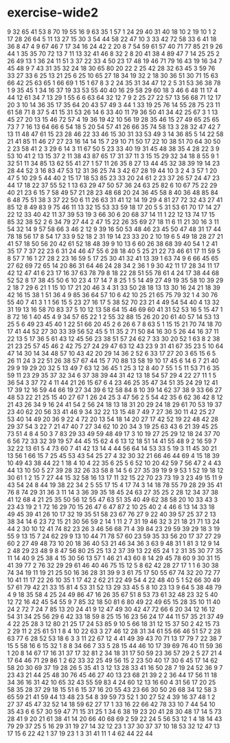 # exercise-wide2
9
32
65
41
53
8
70
19
55
16
9
63
35
1
57
1
24
29
40
31
40
18
10
2
19
10
1
2
17
28
26
64
5
11
13
27
15
30
3
54
44
58
22
47
10
3
33
42
72
58
33
6
41
18
36
8
47
4
9
67
46
7
17
34
16
24
42
2
20
8
7
54
59
61
57
40
71
77
85
21
9
26
44
1
35
35
70
72
13
7
11
13
32
41
46
8
32
2
8
20
41
38
4
89
47
7
14
25
25
2
26
49
13
1
36
24
11
51
3
37
22
33
4
50
23
17
48
19
46
71
79
16
43
19
16
34
7
45
48
9
7
43
31
35
32
24
18
30
65
80
20
22
2
25
42
28
32
63
45
3
59
76
33
27
33
6
25
13
21
25
6
25
10
65
27
18
34
19
32
2
18
30
36
51
30
71
15
63
66
42
25
63
65
1
66
69
1
15
1
67
8
3
2
24
35
31
34
47
12
2
5
31
53
36
38
78
1
9
35
45
1
34
16
37
19
33
53
55
40
40
16
29
58
29
60
18
3
46
6
48
11
17
4
44
12
61
34
7
13
29
1
55
6
6
63
64
32
12
7
9
2
25
27
22
57
13
56
68
71
12
17
20
3
10
14
36
35
17
35
64
20
43
57
49
3
44
1
33
19
25
76
14
55
28
75
23
11
61
58
71
8
37
5
41
15
31
53
26
14
6
33
40
11
79
36
50
41
34
42
25
67
3
1
13
45
27
20
13
15
46
72
57
4
19
36
19
42
10
56
19
28
35
46
15
27
49
65
25
65
73
7
7
16
13
64
66
6
54
18
5
20
54
57
41
26
66
35
74
58
13
3
28
32
47
42
7
13
11
48
47
61
15
23
28
46
22
33
46
15
30
31
33
53
49
3
14
36
85
5
14
22
58
21
41
85
11
46
27
27
23
16
14
14
15
7
29
10
71
50
17
22
10
38
51
70
64
30
50
2
23
58
41
2
3
29
6
14
3
11
67
50
5
23
33
40
19
31
45
48
38
35
4
28
22
3
9
53
10
41
2
13
15
37
2
11
38
43
87
65
17
31
37
11
3
15
15
29
32
34
18
8
55
9
1
32
51
11
34
85
13
62
55
41
27
1
57
11
26
35
8
27
13
44
45
32
38
39
19
14
23
28
44
52
3
16
83
47
53
12
31
36
25
74
3
42
67
28
19
44
10
3
2
4
3
57
1
20
47
5
10
29
5
44
40
2
15
17
18
53
85
23
33
20
24
61
2
23
37
26
57
24
47
23
44
17
18
22
37
55
52
1
13
63
29
47
50
57
36
24
63
25
82
6
10
67
75
22
29
40
21
23
6
15
7
58
49
57
21
28
23
48
68
20
24
36
45
58
8
40
36
48
85
84
6
48
75
51
38
3
37
22
50
6
11
26
63
31
41
12
14
19
29
4
81
27
72
32
43
27
41
85
12
8
49
83
9
75
46
11
13
32
15
53
33
59
18
17
20
5
5
31
53
61
70
17
14
27
22
12
33
40
42
11
37
39
53
19
3
66
30
6
20
68
37
14
11
1
22
12
13
74
17
15
85
32
38
52
2
6
34
79
27
44
2
47
15
22
26
35
69
27
18
11
6
11
21
30
16
3
11
54
32
14
9
57
58
66
3
46
2
12
9
39
16
50
53
48
46
23
45
50
47
48
31
17
44
78
18
56
17
8
54
17
33
9
52
18
2
31
19
14
23
33
20
2
10
19
6
5
49
18
28
27
21
41
57
18
50
56
20
42
61
52
18
48
39
9
10
13
6
60
26
38
68
39
40
54
1
2
41
35
17
7
37
22
23
6
31
24
46
47
55
6
28
18
40
5
25
21
22
73
46
61
17
11
59
5
8
57
7
16
1
27
28
2
23
16
59
5
17
25
30
41
32
41
13
39
1
63
74
9
6
66
45
65
27
62
69
72
65
14
20
86
31
64
46
24
28
34
2
36
1
9
30
42
11
17
28
34
11
17
42
12
47
41
6
23
17
16
37
63
78
79
8
18
22
28
51
55
78
61
4
24
17
38
44
68
52
52
8
17
38
45
50
6
10
23
4
17
14
7
8
25
1
5
14
49
27
49
19
35
58
10
39
29
2
18
7
29
6
21
1
15
10
17
21
20
46
3
4
31
33
50
28
18
13
13
30
16
24
21
18
39
42
16
15
38
1
51
36
4
9
85
36
64
57
10
6
42
10
25
21
65
75
79
32
1
4
30
76
55
40
7
41
3
1
1
56
15
5
23
27
16
17
5
38
52
70
23
21
4
49
54
54
40
4
13
32
31
19
13
16
58
70
83
37
5
10
12
13
58
64
15
46
69
60
41
31
52
53
16
5
15
47
1
8
72
16
1
40
45
4
9
34
57
65
22
1
2
55
32
88
15
26
20
20
61
40
57
14
53
13
25
5
6
49
23
45
40
1
22
51
66
20
45
2
6
26
6
7
8
63
5
1
15
15
21
70
74
18
70
17
41
44
52
27
30
33
39
56
52
45
5
11
35
2
71
50
84
16
30
5
26
44
16
37
11
22
13
5
17
36
5
61
43
12
45
56
23
38
51
57
24
62
7
33
30
20
52
1
63
8
2
38
21
23
25
57
45
46
2
42
75
27
24
29
47
63
12
43
23
9
31
41
67
35
23
5
10
64
47
14
30
14
34
48
57
10
43
42
20
29
14
36
2
52
6
33
17
27
20
3
65
15
6
5
26
11
24
3
22
51
26
38
57
67
44
15
7
70
88
13
58
19
10
17
45
6
14
6
7
21
40
29
9
19
29
20
32
5
13
49
7
63
12
36
45
1
25
3
12
8
40
7
55
1
5
11
53
71
6
35
59
11
23
29
35
37
32
34
6
37
38
39
44
31
42
13
18
54
57
29
4
22
27
11
1
5
36
54
3
37
72
4
11
44
21
26
15
67
6
4
23
46
25
35
47
34
51
35
24
29
12
41
17
39
12
16
59
44
66
19
27
34
39
6
12
58
84
8
10
39
14
62
37
38
9
33
66
27
48
53
22
21
25
15
40
27
67
1
26
24
25
3
47
56
2
5
54
42
35
6
62
36
42
8
12
21
43
26
34
9
16
24
41
54
2
56
24
18
13
18
31
20
29
24
18
29
61
70
53
19
37
23
40
62
20
56
33
41
46
9
34
32
22
13
15
48
7
49
7
27
36
30
11
42
25
27
53
40
14
49
20
36
9
22
4
72
20
13
54
18
14
20
27
17
42
52
19
22
48
42
28
29
37
54
3
22
7
21
47
40
7
27
34
62
10
20
34
3
19
25
63
43
6
21
39
45
25
73
51
4
8
4
50
3
7
83
29
33
49
59
48
49
17
3
10
19
27
25
29
12
18
24
37
70
6
56
72
33
32
39
19
57
44
45
15
62
4
6
13
12
18
51
14
41
55
48
9
2
16
59
7
32
22
13
61
5
4
73
60
7
41
42
13
14
4
44
56
64
14
53
33
5
19
3
11
45
30
21
13
56
1
66
15
7
25
45
53
43
54
25
27
4
32
30
32
21
66
46
44
69
4
15
18
39
10
49
43
38
44
22
1
18
4
10
4
22
35
6
25
5
6
52
10
20
42
59
7
56
47
2
4
43
44
13
10
50
5
27
39
28
32
26
33
58
8
14
5
6
27
35
39
19
9
9
53
1
52
19
18
12
30
61
1
2
15
7
27
44
15
32
58
16
13
17
11
32
15
22
70
23
73
19
3
23
49
15
11
9
43
54
24
8
44
19
38
22
34
2
5
55
17
15
4
17
74
3
14
18
78
55
79
28
29
35
41
76
8
74
29
31
36
3
11
14
3
36
39
35
18
45
24
63
27
35
25
2
28
12
34
37
38
41
12
68
4
21
25
35
50
56
12
55
47
63
51
35
40
49
62
38
58
20
10
33
43
3
23
43
19
2
1
72
16
29
70
15
26
47
6
47
87
2
10
25
40
2
4
46
6
13
14
33
18
49
45
39
41
26
10
17
32
19
35
51
58
23
67
76
27
9
22
40
39
57
25
37
2
13
38
34
14
6
23
72
15
21
30
56
59
2
14
1
11
2
7
31
19
46
32
3
21
18
21
71
13
24
44
2
30
10
12
41
74
82
23
26
3
46
56
68
71
4
39
84
23
29
59
39
29
18
3
19
55
9
13
15
7
24
62
29
9
13
10
44
71
78
57
60
23
59
35
33
56
20
17
37
27
29
60
2
27
49
48
73
10
20
18
36
40
53
21
46
34
36
3
63
9
48
31
1
81
3
12
9
14
2
48
29
23
48
9
8
47
56
80
25
25
13
2
37
39
13
22
65
24
1
2
31
35
30
77
35
11
14
40
9
25
38
4
15
30
56
13
57
1
46
21
43
60
8
14
29
45
78
60
9
30
31
15
41
39
77
2
76
32
29
29
61
46
40
46
75
15
12
5
8
62
42
28
27
17
1
1
6
30
38
74
34
19
11
19
21
25
50
16
36
28
31
39
9
3
61
75
17
50
55
67
74
32
20
72
77
10
41
11
17
22
26
10
35
1
17
42
2
62
21
22
49
54
4
22
48
40
5
1
52
66
30
49
57
61
79
42
21
33
15
81
4
53
31
52
13
29
33
45
5
8
10
23
13
9
64
5
38
48
79
4
9
18
35
58
4
25
24
49
86
47
16
26
35
67
51
8
53
73
61
32
48
23
32
5
40
12
72
16
42
45
54
55
9
7
85
32
18
50
81
6
80
49
22
49
65
15
28
35
10
11
40
24
2
72
7
24
7
85
13
20
24
41
9
12
47
49
30
42
47
72
66
6
20
34
12
16
12
54
31
34
25
56
29
6
42
33
18
59
8
25
15
16
23
56
24
17
44
11
57
35
21
37
49
4
22
25
28
3
12
80
21
25
17
24
53
85
9
10
5
66
18
31
12
15
37
50
2
42
15
73
2
29
11
2
25
61
51
1
8
4
10
22
63
3
27
46
12
28
31
34
61
55
66
46
51
57
2
28
63
77
6
28
52
53
18
6
3
3
11
22
67
12
4
41
49
39
43
70
71
13
17
79
7
22
38
7
15
5
58
16
6
15
32
1
8
8
34
66
7
33
5
28
15
44
46
10
17
39
69
76
40
11
59
36
1
20
8
14
67
17
16
31
37
17
32
81
2
34
18
31
17
50
59
23
36
57
29
2
5
27
21
4
17
64
46
71
29
86
1
2
62
33
32
25
49
56
15
2
23
50
40
17
30
6
45
17
14
62
58
20
30
69
37
19
28
26
5
35
41
3
12
13
28
33
41
16
50
28
7
19
24
52
36
9
7
23
43
21
44
25
48
30
76
45
46
27
40
13
23
68
21
39
2
2
36
44
17
56
11
18
34
36
16
31
42
10
65
32
43
55
59
83
4
24
60
12
13
16
60
4
31
56
17
20
25
58
35
28
37
29
18
15
51
6
15
37
16
20
55
43
23
66
30
50
26
68
34
12
58
3
65
59
21
41
59
44
13
48
23
54
8
39
59
73
52
1
30
27
52
4
39
16
37
48
1
2
27
37
45
47
32
52
14
18
59
62
27
17
1
33
16
22
66
42
78
33
10
7
44
54
10
35
43
6
6
57
30
59
47
71
15
31
25
1
34
6
38
19
23
20
41
28
30
48
17
14
5
73
28
41
9
20
21
61
38
41
14
20
66
40
68
69
2
59
22
24
5
56
53
12
1
4
18
14
43
79
29
37
25
5
16
29
31
19
27
14
32
12
23
1
37
30
37
37
10
18
53
32
12
47
13
17
15
6
22
42
1
37
19
23
1
3
31
41
11
1
4
62
44
22
44
